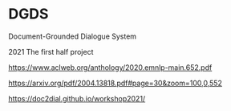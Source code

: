 # DGDS
Document-Grounded Dialogue System

2021 The first half project

https://www.aclweb.org/anthology/2020.emnlp-main.652.pdf

https://arxiv.org/pdf/2004.13818.pdf#page=30&zoom=100,0,552

https://doc2dial.github.io/workshop2021/
